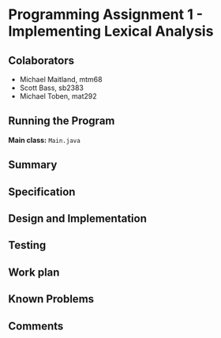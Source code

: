 # Programming Assignment 1 - Implementing Lexical Analysis

## Colaborators
* Michael Maitland, mtm68
* Scott Bass, sb2383
* Michael Toben, mat292

## Running the Program

**Main class:** `Main.java`


## Summary

## Specification

## Design and Implementation

## Testing

## Work plan

## Known Problems

## Comments

